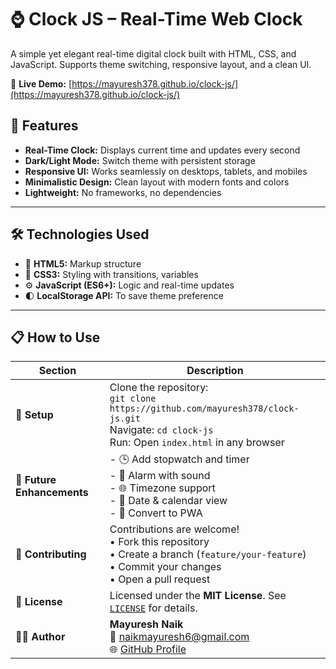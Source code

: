 # ⌚ Clock JS – Real-Time Web Clock

A simple yet elegant real-time digital clock built with HTML, CSS, and JavaScript. Supports theme switching, responsive layout, and a clean UI.

🔗 **Live Demo:** [https://mayuresh378.github.io/clock-js/](https://mayuresh378.github.io/clock-js/)


## 🚀 Features

- **Real-Time Clock:** Displays current time and updates every second
- **Dark/Light Mode:** Switch theme with persistent storage
- **Responsive UI:** Works seamlessly on desktops, tablets, and mobiles
- **Minimalistic Design:** Clean layout with modern fonts and colors
- **Lightweight:** No frameworks, no dependencies

---

## 🛠️ Technologies Used

- 🧱 **HTML5:** Markup structure  
- 🎨 **CSS3:** Styling with transitions, variables  
- ⚙️ **JavaScript (ES6+):** Logic and real-time updates  
- 🌓 **LocalStorage API:** To save theme preference

---

## 📋 How to Use

| Section                    | Description                                                                                                                                          |
| -------------------------- | ---------------------------------------------------------------------------------------------------------------------------------------------------- |
| 🔧 **Setup**               | Clone the repository:<br>`git clone https://github.com/mayuresh378/clock-js.git`<br>Navigate: `cd clock-js`<br>Run: Open `index.html` in any browser |
| 🔮 **Future Enhancements** | - 🕒 Add stopwatch and timer<br>- 🔔 Alarm with sound<br>- 🌐 Timezone support<br>- 📅 Date & calendar view<br>- 📲 Convert to PWA                   |
| 🤝 **Contributing**        | Contributions are welcome!<br>• Fork this repository<br>• Create a branch (`feature/your-feature`)<br>• Commit your changes<br>• Open a pull request |
| 📄 **License**             | Licensed under the **MIT License**. See [`LICENSE`](./LICENSE) for details.                                                                          |
| 👨‍💻 **Author**           | **Mayuresh Naik**<br>📧 [naikmayuresh6@gmail.com](mailto:naikmayuresh6@gmail.com)<br>🌐 [GitHub Profile](https://github.com/mayuresh378)             |
